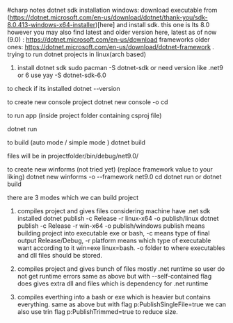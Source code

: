 #charp notes
dotnet sdk installation 
windows: 
download executable from (https://dotnet.microsoft.com/en-us/download/dotnet/thank-you/sdk-8.0.413-windows-x64-installer)[here] and install sdk. this one is lts 8.0 however you may also find latest and older version here, 
latest as of now (9.0) : https://dotnet.microsoft.com/en-us/download
frameworks older ones: https://dotnet.microsoft.com/en-us/download/dotnet-framework .
trying to run dotnet projects in linux(arch based)
1.  install dotnet sdk
    sudo pacman -S dotnet-sdk
    or need version like .net9 or 6 use
    yay -S dotnet-sdk-6.0

to check if its installed
dotnet --version

to create new console project
dotnet new console -o <projectname>
cd <projectname>

to run app (inside project folder containing csproj file)

dotnet run

to build (auto mode / simple mode )
dotnet build

files will be in projectfolder/bin/debug/net9.0/

to create new winforms (not tried yet) (replace framework value to your liking)
dotnet new winforms -o <projectname> --framework net9.0
cd <projectname>
dotnet run
or
dotnet build

there are 3 modes which we can build project

1. compiles project and gives files considering machine have .net sdk installed
   dotnet publish -c Release -r linux-x64 -o publish/linux
   dotnet publish -c Release -r win-x64 -o publish/windows
   publish means building project into executable exe or bash, -c means type of final output Release/Debug, -r platform means which type of executable want according to it win=exe linux=bash. -o folder to where executables and dll files should be stored.

2. compiles project and gives bunch of files mostly .net runtime so user do not get runtime errors
   same as above but with --self-contained flag does gives extra dll and files which is dependency for .net runtime

3. compiles everthing into a bash or exe which is heavier but contains everything.
   same as above but with flag p:PublishSingleFile=true
   we can also use trin flag p:PublishTrimmed=true to reduce size.
